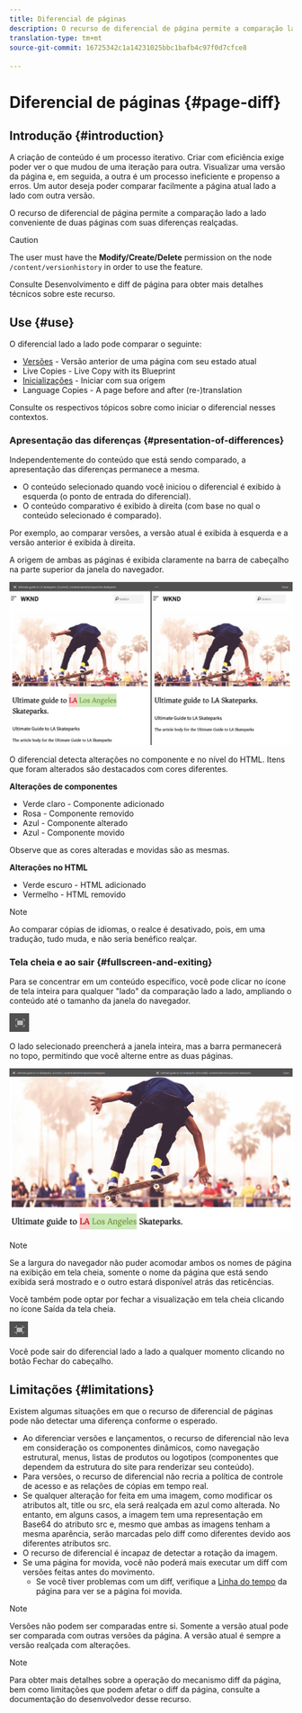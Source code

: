 ```yaml
---
title: Diferencial de páginas
description: O recurso de diferencial de página permite a comparação lado a lado conveniente de duas páginas com suas diferenças realçadas.
translation-type: tm+mt
source-git-commit: 16725342c1a14231025bbc1bafb4c97f0d7cfce8

---
```



# Diferencial de páginas {#page-diff}

## Introdução {#introduction}

A criação de conteúdo é um processo iterativo. Criar com eficiência exige poder ver o que mudou de uma iteração para outra. Visualizar uma versão da página e, em seguida, a outra é um processo ineficiente e propenso a erros. Um autor deseja poder comparar facilmente a página atual lado a lado com outra versão.

O recurso de diferencial de página permite a comparação lado a lado conveniente de duas páginas com suas diferenças realçadas.

>[!CAUTION]
>
>The user must have the **Modify/Create/Delete** permission on the node `/content/versionhistory` in order to use the feature.
>
>Consulte Desenvolvimento e diff de página para obter mais detalhes técnicos sobre este recurso. <!-- See [Developing and Page Diff](/help/sites-developing/pagediff.md#operation-details) for more technical details on this feature.-->

## Use {#use}

O diferencial lado a lado pode comparar o seguinte:

* [Versões](/help/sites-cloud/authoring/features/page-versions.md#comparing-a-version-with-current-page) - Versão anterior de uma página com seu estado atual
* Live Copies - Live Copy with its Blueprint <!-- [Live Copies](/help/sites-administering/msm-livecopy.md#comparing-a-live-copy-page-with-a-blueprint-page) - Live Copy with its Blueprint-->
* [Inicializações](/help/sites-cloud/authoring/launches/editing.md#comparing-a-launch-page-to-its-source-page) - Iniciar com sua origem
* Language Copies - A page before and after (re-)translation <!-- [Language Copies](/help/sites-administering/tc-manage.md#comparing-language-copies) - A page before and after (re-)translation-->

Consulte os respectivos tópicos sobre como iniciar o diferencial nesses contextos.

### Apresentação das diferenças {#presentation-of-differences}

Independentemente do conteúdo que está sendo comparado, a apresentação das diferenças permanece a mesma.

* O conteúdo selecionado quando você iniciou o diferencial é exibido à esquerda (o ponto de entrada do diferencial).
* O conteúdo comparativo é exibido à direita (com base no qual o conteúdo selecionado é comparado).

Por exemplo, ao comparar versões, a versão atual é exibida à esquerda e a versão anterior é exibida à direita.

A origem de ambas as páginas é exibida claramente na barra de cabeçalho na parte superior da janela do navegador.

![Visão lado a lado das versões](/help/sites-cloud/authoring/assets/versions-side-by-side.png)

O diferencial detecta alterações no componente e no nível do HTML. Itens que foram alterados são destacados com cores diferentes.

**Alterações de componentes**

* Verde claro - Componente adicionado
* Rosa - Componente removido
* Azul - Componente alterado
* Azul - Componente movido

Observe que as cores alteradas e movidas são as mesmas.

**Alterações no HTML**

* Verde escuro - HTML adicionado
* Vermelho - HTML removido

>[!NOTE]
>
>Ao comparar cópias de idiomas, o realce é desativado, pois, em uma tradução, tudo muda, e não seria benéfico realçar.

### Tela cheia e ao sair {#fullscreen-and-exiting}

Para se concentrar em um conteúdo específico, você pode clicar no ícone de tela inteira para qualquer &quot;lado&quot; da comparação lado a lado, ampliando o conteúdo até o tamanho da janela do navegador.

![Botão de tela cheia](/help/sites-cloud/authoring/assets/versions-full-screen.png)

O lado selecionado preencherá a janela inteira, mas a barra permanecerá no topo, permitindo que você alterne entre as duas páginas.

![Modo de tela cheia](/help/sites-cloud/authoring/assets/versions-full-screen-mode.png)

>[!NOTE]
>
>Se a largura do navegador não puder acomodar ambos os nomes de página na exibição em tela cheia, somente o nome da página que está sendo exibida será mostrado e o outro estará disponível atrás das reticências.

Você também pode optar por fechar a visualização em tela cheia clicando no ícone Saída da tela cheia.

![Sair do modo de tela cheia](/help/sites-cloud/authoring/assets/versions-exit-full-screen.png)

Você pode sair do diferencial lado a lado a qualquer momento clicando no botão Fechar do cabeçalho.

## Limitações {#limitations}

Existem algumas situações em que o recurso de diferencial de páginas pode não detectar uma diferença conforme o esperado.

* Ao diferenciar versões e lançamentos, o recurso de diferencial não leva em consideração os componentes dinâmicos, como navegação estrutural, menus, listas de produtos ou logotipos (componentes que dependem da estrutura do site para renderizar seu conteúdo).
* Para versões, o recurso de diferencial não recria a política de controle de acesso e as relações de cópias em tempo real.
* Se qualquer alteração for feita em uma imagem, como modificar os atributos alt, title ou src, ela será realçada em azul como alterada. No entanto, em alguns casos, a imagem tem uma representação em Base64 do atributo src e, mesmo que ambas as imagens tenham a mesma aparência, serão marcadas pelo diff como diferentes devido aos diferentes atributos src.
* O recurso de diferencial é incapaz de detectar a rotação da imagem.
* Se uma página for movida, você não poderá mais executar um diff com versões feitas antes do movimento.
   * Se você tiver problemas com um diff, verifique a [Linha do tempo](/help/sites-cloud/authoring/getting-started/basic-handling.md#timeline) da página para ver se a página foi movida.

>[!NOTE]
>
>Versões não podem ser comparadas entre si. Somente a versão atual pode ser comparada com outras versões da página. A versão atual é sempre a versão realçada com alterações.

>[!NOTE]
>
>Para obter mais detalhes sobre a operação do mecanismo diff da página, bem como limitações que podem afetar o diff da página, consulte a documentação do desenvolvedor desse recurso. <!-- For more details about the operation of the page diff mechanism as well as limitations which can affect page diff, please see the [developer documentation](/help/sites-developing/pagediff.md) of this feature.-->
